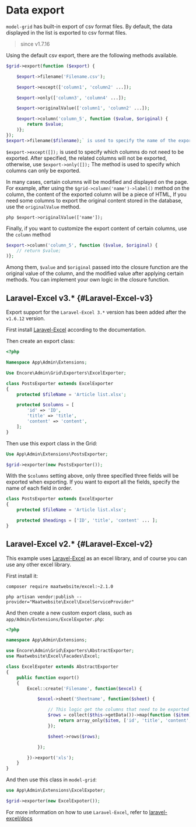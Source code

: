 # Data export

`model-grid` has built-in export of csv format files. By default, the data displayed in the list is exported to csv format files.

> since v1.7.16

Using the default csv export, there are the following methods available.

```php
$grid->export(function ($export) {

    $export->filename('Filename.csv');

    $export->except(['column1', 'column2' ...]);

    $export->only(['column3', 'column4' ...]);

    $export->originalValue(['column1', 'column2' ...]);

    $export->column('column_5', function ($value, $original) {
        return $value;
    )};
});
$export->filename($filename);` is used to specify the name of the exported file, if not set, the default is `table name.csv
```

`$export->except([]);` is used to specify which columns do not need to be exported. After specified, the related columns will not be exported, otherwise, use `$export->only([]);` The method is used to specify which columns can only be exported.

In many cases, certain columns will be modified and displayed on the page. For example, after using the `$grid->column('name')->label()` method on the column, the content of the exported column will be a piece of HTML, If you need some columns to export the original content stored in the database, use the `originalValue` method.

```
php $export->originalValue(['name']); 
```

Finally, if you want to customize the export content of certain columns, use the `column` method

```php
$export->column('column_5', function ($value, $original) {
    // return $value;
)};
```

Among them, `$value` and `$original` passed into the closure function are the original value of the column, and the modified value after applying certain methods. You can implement your own logic in the closure function.

## Laravel-Excel v3.* {#Laravel-Excel-v3}

Export support for the `Laravel-Excel 3.*` version has been added after the `v1.6.12` version.

First install [Laravel-Excel](https://github.com/Maatwebsite/Laravel-Excel) according to the documentation.

Then create an export class:

```php
<?php

Namespace App\Admin\Extensions;

Use Encore\Admin\Grid\Exporters\ExcelExporter;

class PostsExporter extends ExcelExporter
{
    protected $fileName = 'Article list.xlsx';

    protected $columns = [
        'id' => 'ID',
        'title' => 'title',
        'content' => 'content',
    ];
}
```

Then use this export class in the Grid:

```php
Use App\Admin\Extensions\PostsExporter;

$grid->exporter(new PostsExporter());
```

With the `$columns` setting above, only three specified three fields will be exported when exporting. If you want to export all the fields, specify the name of each field in order.

```php
class PostsExporter extends ExcelExporter
{
    protected $fileName = 'Article list.xlsx';

    protected $headings = ['ID', 'title', 'content' ... ];
}
```

## Laravel-Excel v2.* {#Laravel-Excel-v2}

This example uses [Laravel-Excel](https://github.com/Maatwebsite/Laravel-Excel) as an excel library, and of course you can use any other excel library.

First install it:

```shell
composer require maatwebsite/excel:~2.1.0

php artisan vendor:publish --provider="Maatwebsite\Excel\ExcelServiceProvider"
```

And then create a new custom export class, such as `app/Admin/Extensions/ExcelExpoter.php`:

```php
<?php

namespace App\Admin\Extensions;

use Encore\Admin\Grid\Exporters\AbstractExporter;
use Maatwebsite\Excel\Facades\Excel;

class ExcelExpoter extends AbstractExporter
{
    public function export()
    {
        Excel::create('Filename', function($excel) {

            $excel->sheet('Sheetname', function($sheet) {

                // This logic get the columns that need to be exported from the table data
                $rows = collect($this->getData())->map(function ($item) {
                    return array_only($item, ['id', 'title', 'content', 'rate', 'keywords']);
                });

                $sheet->rows($rows);

            });

        })->export('xls');
    }
}
```

And then use this class in `model-grid`:

```php
use App\Admin\Extensions\ExcelExpoter;

$grid->exporter(new ExcelExpoter());
```

For more information on how to use `Laravel-Excel`, refer to [laravel-excel/docs](http://www.maatwebsite.nl/laravel-excel/docs)